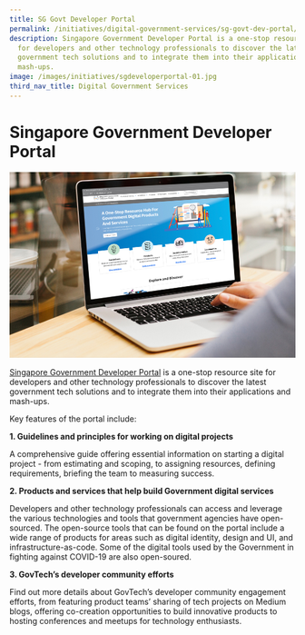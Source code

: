```yaml
---
title: SG Govt Developer Portal
permalink: /initiatives/digital-government-services/sg-govt-dev-portal/
description: Singapore Government Developer Portal is a one-stop resource site
  for developers and other technology professionals to discover the latest
  government tech solutions and to integrate them into their applications and
  mash-ups.
image: /images/initiatives/sgdeveloperportal-01.jpg
third_nav_title: Digital Government Services
---
```

# Singapore Government Developer Portal

![Singapore Government Developer Portal](/images/initiatives/sgdeveloperportal-01.jpg)

[Singapore Government Developer Portal](https://www.developer.tech.gov.sg/) is a one-stop resource site for developers and other technology professionals to discover the latest government tech solutions and to integrate them into their applications and mash-ups.

Key features of the portal include:

**1. Guidelines and principles for working on digital projects**

A comprehensive guide offering essential information on starting a digital project - from estimating and scoping, to assigning resources, defining requirements, briefing the team to measuring success.

**2.  Products and services that help build Government digital services**

Developers and other technology professionals can access and leverage the various technologies and tools that government agencies have open-sourced. The open-source tools that can be found on the portal include a wide range of products for areas such as digital identity, design and UI, and infrastructure-as-code. Some of the digital tools used by the Government in fighting against COVID-19 are also open-soured.

**3. GovTech’s developer community efforts**

Find out more details about GovTech’s developer community engagement efforts, from featuring product teams’ sharing of tech projects on Medium blogs, offering co-creation opportunities to build innovative products to hosting conferences and meetups for technology enthusiasts.